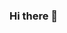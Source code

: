 ### Hi there 👋

<!--
**Jasser-Mrabet/Jasser-Mrabet** is a ✨ _special_ ✨ repository because its `README.md` (this file) appears on your GitHub profile.

Here are some ideas to get you started:

🔭 I’m currently working on enhancing my skills in full-stack web development and completing my Master's degree.

🌱 I’m currently learning advanced concepts in web development, including backend technologies, databases, and modern frameworks.

👯 I’m looking to collaborate on exciting web development projects where I can contribute my skills and learn from others in the community.

🤔 I’m looking for help with staying updated on the latest trends and best practices in software development.

💬 Ask me about anything related to web development, from frontend design to backend architecture.

📫 How to reach me: Feel free to reach out to me via email [jasser.mrabet.dev@gmail.com
] or connect with me on [LinkedIn][(https://www.linkedin.com/in/your-profile)](https://www.linkedin.com/in/jasser-mrabet/).

-->
